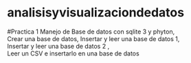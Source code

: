 # analisisyvisualizaciondedatos
#Practica 1 Manejo de Base de datos con sqlite 3 y phyton,     
Crear una base de datos,  Insertar y leer una base de datos 1,   
Insertar y leer una base de datos 2 ,         
Leer un CSV e insertarlo en una base de datos
